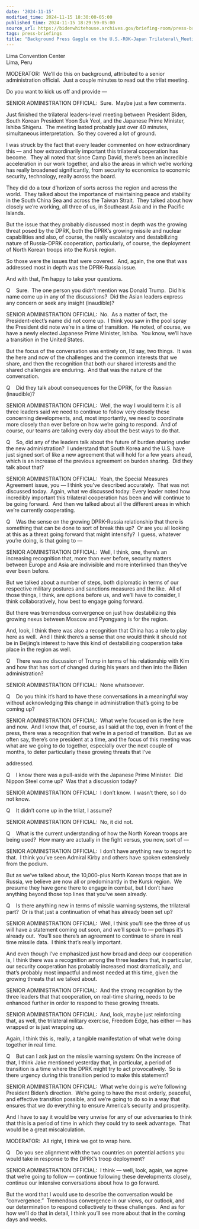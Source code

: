 ```yaml
---
date: '2024-11-15'
modified_time: 2024-11-15 18:30:00-05:00
published_time: 2024-11-15 18:29:59-05:00
source_url: https://bidenwhitehouse.archives.gov/briefing-room/press-briefings/2024/11/15/background-press-gaggle-on-the-u-s-rok-japan-trilateral-meeting/
tags: press-briefings
title: "Background Press Gaggle on the U.S.-ROK-Japan Trilateral\_Meeting"
---
```

 
Lima Convention Center  
Lima, Peru

MODERATOR:  We’ll do this on background, attributed to a senior
administration official.  Just a couple minutes to read out the trilat
meeting.

Do you want to kick us off and provide —

SENIOR ADMINISTRATION OFFICIAL:  Sure.  Maybe just a few comments.

Just finished the trilateral leaders-level meeting between President
Biden, South Korean President Yoon Suk Yeol, and the Japanese Prime
Minister, Ishiba Shigeru.  The meeting lasted probably just over 40
minutes, simultaneous interpretation.  So they covered a lot of ground.

I was struck by the fact that every leader commented on how
extraordinary this — and how extraordinarily important this trilateral
cooperation has become.  They all noted that since Camp David, there’s
been an incredible acceleration in our work together, and also the areas
in which we’re working has really broadened significantly, from security
to economics to economic security, technology, really across the board.

They did do a tour d’horizon of sorts across the region and across the
world.  They talked about the importance of maintaining peace and
stability in the South China Sea and across the Taiwan Strait.  They
talked about how closely we’re working, all three of us, in Southeast
Asia and in the Pacific Islands.

But the issue that they probably discussed most in depth was the growing
threat posed by the DPRK, both the DPRK’s growing missile and nuclear
capabilities and also, of course, the really escalatory and
destabilizing nature of Russia-DPRK cooperation, particularly, of
course, the deployment of North Korean troops into the Kursk region.

So those were the issues that were covered.  And, again, the one that
was addressed most in depth was the DPRK-Russia issue.

And with that, I’m happy to take your questions.

Q    Sure.  The one person you didn’t mention was Donald Trump.  Did his
name come up in any of the discussions?  Did the Asian leaders express
any concern or seek any insight (inaudible)?

SENIOR ADMINISTRATION OFFICIAL:  No.  As a matter of fact, the
President-elect’s name did not come up.  I think you saw in the pool
spray the President did note we’re in a time of transition.  He noted,
of course, we have a newly elected Japanese Prime Minister, Ishiba.  You
know, we’ll have a transition in the United States.

But the focus of the conversation was entirely on, I’d say, two things. 
It was the here and now of the challenges and the common interests that
we share, and then the recognition that both our shared interests and
the shared challenges are enduring.  And that was the nature of the
conversation.

Q    Did they talk about consequences for the DPRK, for the Russian
(inaudible)?

SENIOR ADMINISTRATION OFFICIAL:  Well, the way I would term it is all
three leaders said we need to continue to follow very closely these
concerning developments, and, most importantly, we need to coordinate
more closely than ever before on how we’re going to respond.  And of
course, our teams are talking every day about the best ways to do that.

Q    So, did any of the leaders talk about the future of burden sharing
under the new administration?  I understand that South Korea and the
U.S. have just signed sort of like a new agreement that will hold for a
few years ahead, which is an increase of the previous agreement on
burden sharing.  Did they talk about that?

SENIOR ADMINISTRATION OFFICIAL:  Yeah, the Special Measures Agreement
issue, you — I think you’ve described accurately.  That was not
discussed today.  Again, what we discussed today: Every leader noted how
incredibly important this trilateral cooperation has been and will
continue to be going forward.  And then we talked about all the
different areas in which we’re currently cooperating.

Q    Was the sense on the growing DPRK-Russia relationship that there is
something that can be done to sort of break this up?  Or are you all
looking at this as a threat going forward that might intensify?  I
guess, whatever you’re doing, is that going to —

SENIOR ADMINISTRATION OFFICIAL:  Well, I think, one, there’s an
increasing recognition that, more than ever before, security matters
between Europe and Asia are indivisible and more interlinked than
they’ve ever been before.

But we talked about a number of steps, both diplomatic in terms of our
respective military postures and sanctions measures and the like.  All
of those things, I think, are options before us, and we’ll have to
consider, I think collaboratively, how best to engage going forward.

But there was tremendous convergence on just how destabilizing this
growing nexus between Moscow and Pyongyang is for the region.

And, look, I think there was also a recognition that China has a role to
play here as well.  And I think there’s a sense that one would think it
should not be in Beijing’s interest to have this kind of destabilizing
cooperation take place in the region as well. 

Q    There was no discussion of Trump in terms of his relationship with
Kim and how that has sort of changed during his years and then into the
Biden administration?

SENIOR ADMINISTRATION OFFICIAL:  None whatsoever.

Q    Do you think it’s hard to have these conversations in a meaningful
way without acknowledging this change in administration that’s going to
be coming up?

SENIOR ADMINISTRATION OFFICIAL:  What we’re focused on is the here and
now.  And I know that, of course, as I said at the top, even in front of
the press, there was a recognition that we’re in a period of
transition.  But as we often say, there’s one president at a time, and
the focus of this meeting was what are we going to do together,
especially over the next couple of months, to deter particularly these
growing threats that I’ve

addressed.

Q    I know there was a pull-aside with the Japanese Prime Minister. 
Did Nippon Steel come up?  Was that a discussion today?

SENIOR ADMINISTRATION OFFICIAL:  I don’t know.  I wasn’t there, so I do
not know.

Q    It didn’t come up in the trilat, I assume?

SENIOR ADMINISTRATION OFFICIAL:  No, it did not.

Q    What is the current understanding of how the North Korean troops
are being used?  How many are actually in the fight versus, you now,
sort of —

SENIOR ADMINISTRATION OFFICIAL:  I don’t have anything new to report to
that.  I think you’ve seen Admiral Kirby and others have spoken
extensively from the podium.

But as we’ve talked about, the 10,000-plus North Korean troops that are
in Russia, we believe are now all or predominantly in the Kursk region. 
We presume they have gone there to engage in combat, but I don’t have
anything beyond those top lines that you’ve seen already.

Q    Is there anything new in terms of missile warning systems, the
trilateral part?  Or is that just a continuation of what has already
been set up?

SENIOR ADMINISTRATION OFFICIAL:  Well, I think you’ll see the three of
us will have a statement coming out soon, and we’ll speak to — perhaps
it’s already out.  You’ll see there’s an agreement to continue to share
in real time missile data.  I think that’s really important.

And even though I’ve emphasized just how broad and deep our cooperation
is, I think there was a recognition among the three leaders that, in
particular, our security cooperation has probably increased most
dramatically, and that’s probably most impactful and most needed at this
time, given the growing threats that we talked about.

SENIOR ADMINISTRATION OFFICIAL:  And the strong recognition by the three
leaders that that cooperation, on real-time sharing, needs to be
enhanced further in order to respond to these growing threats.

SENIOR ADMINISTRATION OFFICIAL:  And, look, maybe just reinforcing that,
as well, the trilateral military exercise, Freedom Edge, has either —
has wrapped or is just wrapping up.

Again, I think this is, really, a tangible manifestation of what we’re
doing together in real time.

Q    But can I ask just on the missile warning system: On the increase
of that, I think Jake mentioned yesterday that, in particular, a period
of transition is a time where the DPRK might try to act provocatively. 
So is there urgency during this transition period to make this
statement?

SENIOR ADMINISTRATION OFFICIAL:  What we’re doing is we’re following
President Biden’s direction.  We’re going to have the most orderly,
peaceful, and effective transition possible, and we’re going to do so in
a way that ensures that we do everything to ensure America’s security
and prosperity.

And I have to say it would be very unwise for any of our adversaries to
think that this is a period of time in which they could try to seek
advantage.  That would be a great miscalculation.

MODERATOR:  All right, I think we got to wrap here.

Q    Do you see alignment with the two countries on potential actions
you would take in response to the DPRK’s troop deployment?

SENIOR ADMINISTRATION OFFICIAL:  I think — well, look, again, we agree
that we’re going to follow — continue following these developments
closely, continue our intensive conversations about how to go forward. 

But the word that I would use to describe the conversation would be
“convergence.”  Tremendous convergence in our views, our outlook, and
our determination to respond collectively to these challenges.  And as
for how we’ll do that in detail, I think you’ll see more about that in
the coming days and weeks.
